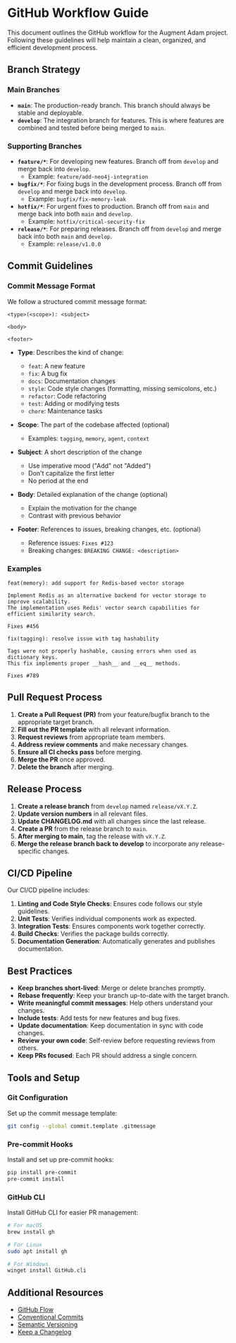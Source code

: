 # GitHub Workflow Guide

This document outlines the GitHub workflow for the Augment Adam project. Following these guidelines will help maintain a clean, organized, and efficient development process.

## Branch Strategy

### Main Branches

- **`main`**: The production-ready branch. This branch should always be stable and deployable.
- **`develop`**: The integration branch for features. This is where features are combined and tested before being merged to `main`.

### Supporting Branches

- **`feature/*`**: For developing new features. Branch off from `develop` and merge back into `develop`.
  - Example: `feature/add-neo4j-integration`
- **`bugfix/*`**: For fixing bugs in the development process. Branch off from `develop` and merge back into `develop`.
  - Example: `bugfix/fix-memory-leak`
- **`hotfix/*`**: For urgent fixes to production. Branch off from `main` and merge back into both `main` and `develop`.
  - Example: `hotfix/critical-security-fix`
- **`release/*`**: For preparing releases. Branch off from `develop` and merge back into both `main` and `develop`.
  - Example: `release/v1.0.0`

## Commit Guidelines

### Commit Message Format

We follow a structured commit message format:

```
<type>(<scope>): <subject>

<body>

<footer>
```

- **Type**: Describes the kind of change:
  - `feat`: A new feature
  - `fix`: A bug fix
  - `docs`: Documentation changes
  - `style`: Code style changes (formatting, missing semicolons, etc.)
  - `refactor`: Code refactoring
  - `test`: Adding or modifying tests
  - `chore`: Maintenance tasks

- **Scope**: The part of the codebase affected (optional)
  - Examples: `tagging`, `memory`, `agent`, `context`

- **Subject**: A short description of the change
  - Use imperative mood ("Add" not "Added")
  - Don't capitalize the first letter
  - No period at the end

- **Body**: Detailed explanation of the change (optional)
  - Explain the motivation for the change
  - Contrast with previous behavior

- **Footer**: References to issues, breaking changes, etc. (optional)
  - Reference issues: `Fixes #123`
  - Breaking changes: `BREAKING CHANGE: <description>`

### Examples

```
feat(memory): add support for Redis-based vector storage

Implement Redis as an alternative backend for vector storage to improve scalability.
The implementation uses Redis' vector search capabilities for efficient similarity search.

Fixes #456
```

```
fix(tagging): resolve issue with tag hashability

Tags were not properly hashable, causing errors when used as dictionary keys.
This fix implements proper __hash__ and __eq__ methods.

Fixes #789
```

## Pull Request Process

1. **Create a Pull Request (PR)** from your feature/bugfix branch to the appropriate target branch.
2. **Fill out the PR template** with all relevant information.
3. **Request reviews** from appropriate team members.
4. **Address review comments** and make necessary changes.
5. **Ensure all CI checks pass** before merging.
6. **Merge the PR** once approved.
7. **Delete the branch** after merging.

## Release Process

1. **Create a release branch** from `develop` named `release/vX.Y.Z`.
2. **Update version numbers** in all relevant files.
3. **Update CHANGELOG.md** with all changes since the last release.
4. **Create a PR** from the release branch to `main`.
5. **After merging to main**, tag the release with `vX.Y.Z`.
6. **Merge the release branch back to develop** to incorporate any release-specific changes.

## CI/CD Pipeline

Our CI/CD pipeline includes:

1. **Linting and Code Style Checks**: Ensures code follows our style guidelines.
2. **Unit Tests**: Verifies individual components work as expected.
3. **Integration Tests**: Ensures components work together correctly.
4. **Build Checks**: Verifies the package builds correctly.
5. **Documentation Generation**: Automatically generates and publishes documentation.

## Best Practices

- **Keep branches short-lived**: Merge or delete branches promptly.
- **Rebase frequently**: Keep your branch up-to-date with the target branch.
- **Write meaningful commit messages**: Help others understand your changes.
- **Include tests**: Add tests for new features and bug fixes.
- **Update documentation**: Keep documentation in sync with code changes.
- **Review your own code**: Self-review before requesting reviews from others.
- **Keep PRs focused**: Each PR should address a single concern.

## Tools and Setup

### Git Configuration

Set up the commit message template:

```bash
git config --global commit.template .gitmessage
```

### Pre-commit Hooks

Install and set up pre-commit hooks:

```bash
pip install pre-commit
pre-commit install
```

### GitHub CLI

Install GitHub CLI for easier PR management:

```bash
# For macOS
brew install gh

# For Linux
sudo apt install gh

# For Windows
winget install GitHub.cli
```

## Additional Resources

- [GitHub Flow](https://guides.github.com/introduction/flow/)
- [Conventional Commits](https://www.conventionalcommits.org/)
- [Semantic Versioning](https://semver.org/)
- [Keep a Changelog](https://keepachangelog.com/)
